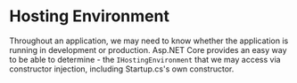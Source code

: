 # Hosting Environment

Throughout an application, we may need to know whether the application is running in development or production. Asp.NET Core provides an easy
way to be able to determine - the `IHostingEnvironment` that we may access via constructor injection, including Startup.cs's own constructor.